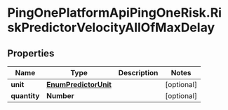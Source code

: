 # PingOnePlatformApiPingOneRisk.RiskPredictorVelocityAllOfMaxDelay

## Properties

Name | Type | Description | Notes
------------ | ------------- | ------------- | -------------
**unit** | [**EnumPredictorUnit**](EnumPredictorUnit.md) |  | [optional] 
**quantity** | **Number** |  | [optional] 


